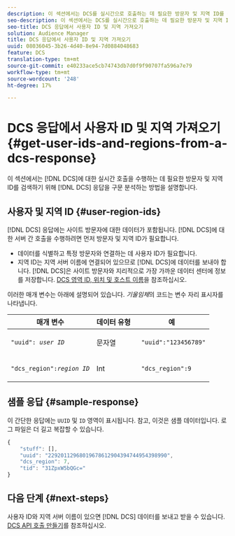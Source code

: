 ```yaml
---
description: 이 섹션에서는 DCS를 실시간으로 호출하는 데 필요한 방문자 및 지역 ID를 검색하기 위해 DCS 응답을 구문 분석하는 방법을 설명합니다.
seo-description: 이 섹션에서는 DCS를 실시간으로 호출하는 데 필요한 방문자 및 지역 ID를 검색하기 위해 DCS 응답을 구문 분석하는 방법을 설명합니다.
seo-title: DCS 응답에서 사용자 ID 및 지역 가져오기
solution: Audience Manager
title: DCS 응답에서 사용자 ID 및 지역 가져오기
uuid: 08036045-3b26-4d40-8e94-7d0884048683
feature: DCS
translation-type: tm+mt
source-git-commit: e40233ace5cb74743db7d0f9f90707fa596a7e79
workflow-type: tm+mt
source-wordcount: '248'
ht-degree: 17%

---
```



# DCS 응답에서 사용자 ID 및 지역 가져오기 {#get-user-ids-and-regions-from-a-dcs-response}

이 섹션에서는 [!DNL DCS]에 대한 실시간 호출을 수행하는 데 필요한 방문자 및 지역 ID를 검색하기 위해 [!DNL DCS] 응답을 구문 분석하는 방법을 설명합니다.

## 사용자 및 지역 ID {#user-region-ids}

[!DNL DCS] 응답에는 사이트 방문자에 대한 데이터가 포함됩니다. [!DNL DCS]에 대한 서버 간 호출을 수행하려면 먼저 방문자 및 지역 ID가 필요합니다.

* 데이터를 식별하고 특정 방문자와 연결하는 데 사용자 ID가 필요합니다.
* 지역 ID는 지역 서버 이름에 연결되어 있으므로 [!DNL DCS]에 데이터를 보내야 합니다. [!DNL DCS]은 사이트 방문자와 지리적으로 가장 가까운 데이터 센터에 정보를 저장합니다. [DCS 영역 ID, 위치 및 호스트 이름](../../../api/dcs-intro/dcs-api-reference/dcs-regions.md)을 참조하십시오.

이러한 매개 변수는 아래에 설명되어 있습니다. *기울임체*&#x200B;의 코드는 변수 자리 표시자를 나타냅니다.

<table id="table_822C02D5978348DCB7153001882D397C"> 
 <thead> 
  <tr> 
   <th colname="col1" class="entry"> 매개 변수 </th> 
   <th colname="col2" class="entry"> 데이터 유형 </th> 
   <th colname="col3" class="entry"> 예 </th> 
  </tr> 
 </thead>
 <tbody> 
  <tr> 
   <td colname="col1"> <p><code>"uuid": <i>user ID</i></code> </p> </td> 
   <td colname="col2"> <p>문자열 </p> </td> 
   <td colname="col3"> <p> <code> "uuid":"123456789"</code> </p> </td> 
  </tr> 
  <tr> 
   <td colname="col1"> <p><code>"dcs_region":<i>region ID</i></code> </p> </td> 
   <td colname="col2"> <p>Int </p> </td> 
   <td colname="col3"> <p> <code> "dcs_region":9</code> </p> </td> 
  </tr> 
 </tbody> 
</table>

## 샘플 응답 {#sample-response}

이 간단한 응답에는 `UUID` 및 `ID` 영역이 표시됩니다. 참고, 이것은 샘플 데이터입니다. 로그 파일은 더 길고 복잡할 수 있습니다.

```js
{
    "stuff": [],
    "uuid": "22920112968019678612904394744954398990",
    "dcs_region": 7,
    "tid": "31ZpxW5bQGc="
}
```

## 다음 단계 {#next-steps}

사용자 ID와 지역 서버 이름이 있으면 [!DNL DCS] 데이터를 보내고 받을 수 있습니다. [DCS API 호출 만들기](../../../api/dcs-intro/dcs-s2s/dcs-s2s-calls.md)를 참조하십시오.

